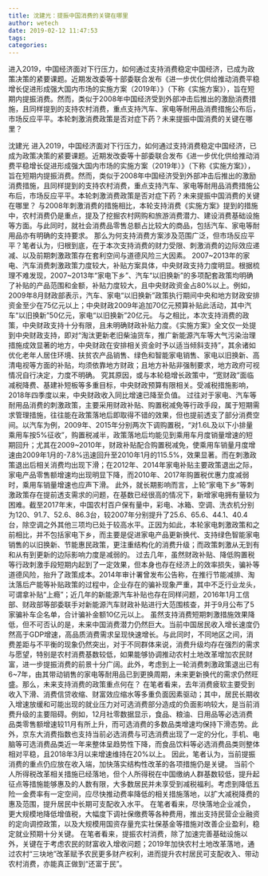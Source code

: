 ```yaml
---
title: 沈建光：提振中国消费的关键在哪里
author: wetech
date: 2019-02-12 11:47:53
tags: 
categories: 
---
```

进入2019，中国经济面对下行压力，如何通过支持消费稳定中国经济，已成为政策决策的紧要课题。近期发改委等十部委联合发布《进一步优化供给推动消费平稳增长促进形成强大国内市场的实施方案（2019年）》（下称《实施方案》），旨在短期内提振消费。然而，类似于2008年中国经济受到外部冲击后推出的激励消费措施，且同样提到的支持农村消费，重点支持汽车、家电等耐用品消费措施公布后，市场反应平平。本轮刺激消费政策是否对症下药？未来提振中国消费的关键在哪里？
<!-- more -->
沈建光
进入2019，中国经济面对下行压力，如何通过支持消费稳定中国经济，已成为政策决策的紧要课题。近期发改委等十部委联合发布《进一步优化供给推动消费平稳增长促进形成强大国内市场的实施方案（2019年）》（下称《实施方案》），旨在短期内提振消费。然而，类似于2008年中国经济受到外部冲击后推出的激励消费措施，且同样提到的支持农村消费，重点支持汽车、家电等耐用品消费措施公布后，市场反应平平。本轮刺激消费政策是否对症下药？未来提振中国消费的关键在哪里？
与2008年刺激消费的措施相比，本轮支持消费《实施方案》提到的措施中，农村消费仍是重点，提及了挖掘农村网购和旅游消费潜力、建设消费基础设施等方面。与此同时，就社会消费品零售总额占比较大的商品，包括汽车、家电等耐用品亦有明确的支持要求。
那么为何支持消费方案涉及范围广泛，但市场反应平平？笔者认为，归根到底，在于本次支持消费的财力受限、刺激消费的边际效应递减、以及前期刺激政策存在套利空间与道德风险三大因素。
2007~2013年的家电、汽车消费刺激政策力度较大，补贴方案具体，中央财政支持力度明显。根据梳理不难发现，2007~2013年“家电下乡”、汽车“以旧换新”的多项配套政策均明确了补贴的产品范围和金额，补贴力度较大，且中央财政资金占80%以上。例如，2009年8月财政部表示，汽车、家电“以旧换新”政策执行期间中央和地方财政安排资金至少在75亿元以上；中央财政2009年追加70亿元预算补贴此活动，其中汽车“以旧换新”50亿元，家电“以旧换新”20亿元。
与之相比，本次支持消费的政策，中央财政支持十分有限，且未明确财政补贴力度。《实施方案》全文仅一处提到中央财政支持，即对“淘汰更新老旧柴油货车，推广新能源汽车等大气污染治理措施成效显著的地方，中央财政在安排相关资金时予以适当倾斜支持”，其余诸如优化老年人居住环境、扶贫农产品销售、绿色和智能家电销售、家电以旧换新、高清电视等方面的补贴，均须依靠地方财政；且地方补贴非强制要求，地方政府可视情况自行决定，力度不明确。
究其原因，或与本轮稳增长政策中，“宽财政”面临减税降费、基建补短板等多重目标，中央财政预算有限相关。受减税措施影响，2018年四季度以来，中央财政收入同比增速已降至负值。
过往对于家电、汽车等耐用品消费的刺激政策，主要采用财政补贴、购置税减免等行政手段，属于短期需求管理措施，往往能在政策落地后即取得不错的效果，但也提前透支了部分消费空间。以汽车为例，2009年、2015年分别两次下调购置税，“对1.6L及以下小排量乘用车按5%征收”，购置税减半，政策落地后均能见到乘用车月度销量增速的短期回升；尤其在2009~2010年，财政补贴配合购置税减免，使乘用车销量月度增速由2009年1月的-7.8%迅速回升至2010年1月的115.5%，效果显著。而在刺激政策退出后相关消费均出现下滑；在2012年、2014年家电补贴主要政策退出之际，家电产品零售额增速均出现明显下降，而2010年、2017年购置税优惠力度减弱时，乘用车销量增速也应声下滑。
此外，就长期影响而言，上轮“家电下乡”等刺激政策存在提前透支需求的问题，在基数已经很高的情况下，新增家电拥有量较为困难。截至2017年末，中国农村百户保有量中，彩电、冰箱、空调、洗衣机分别为120、91.7、52.6、86.3台，较2007年分别提升了25.6、65.6、44.1、40.4台，除空调之外其他三项均已处于较高水平。正因为如此，本轮家电刺激政策和之前相比，并不包括家电下乡，而主要是促进家电产品更新换代、支持绿色智能家电销售的以旧换新、节能惠民政策，更注重结构化的消费升级；而政策刺激从无到有和从有到更新的边际影响力度是减弱的。
过去几年，虽然财政补贴、降低购置税等行政刺激手段短期内起到了一定效果，但本身也存在经济上的效率损失，骗补等道德风险，抬升了政策成本。2014年审计署曾发布公告称，在推行节能减排、淘汰落后产能等补贴政策的过程中，企业存在的骗补现象严重，其中不乏行业龙头，可谓拿补贴“上瘾”；近几年的新能源汽车补贴也存在同样问题，2016年1月工信部、财政部等部委联手对新能源汽车财政补贴进行大范围核查，并于9月公布了5家骗补车企名单，合计骗补金额10亿元以上。
虽然支持消费短期刺激措施效果降低，但不可否认的是，未来中国消费潜力仍然巨大。当前中国居民收入增长速度仍然高于GDP增速，高品质消费需求呈现快速增长。与此同时，不同地区之间，消费差距与不平衡的现象仍然突出，对于不同群体来说，消费升级均存在强烈的需求与愿望，特别是农村消费基数较低，如果能够协调推动农村土地改革增加农民财富，进一步提振消费的前景十分广阔。此外，考虑到上一轮消费刺激政策退出已有6~7年，由其带动销售的家电等耐用品已到更换周期，未来更新换代的需求仍然旺盛。那么，未来支持消费的政策重点何在？
在笔者看来，去年消费疲软主要受到收入下滑、消费信贷收缩、财富效应缩水等多重负面因素驱动；其中，居民长期收入增速放缓和可能出现的就业压力对可选消费部分造成的负面影响较大，是当前消费升级的主要阻碍。例如，12月社零数据显示，食品、粮油、日用品等必选消费品类零售额增速较11月有所上升，而可选消费的多数品类增速均保持下滑态势。此外，京东大消费指数也支持当前必选消费与可选消费出现了一定的分化，手机、电脑等可选消费品类近一年来整体呈趋势性下降，而食品饮料等必选消费品类则整体相对平稳，且2018年3月以来增速维持在20%以上。
因此，笔者认为，当前提振消费的重点仍应放在收入端，加快落实结构性改革的各项措施仍是关键。
当前个人所得税改革相关措施已经落地，但个人所得税在中国缴纳人群基数较低，提升起征点等措施能够惠及的人数有限，大多数居民并未享受到减税福利。考虑到降低五险一金费率有一定空间，应尽快推动费率降低的相关措施落地，以扩大减税降费的惠及范围，提升居民中长期可支配收入水平。
在笔者看来，尽快落地企业减负，更大规模地降低增值税，大幅度下调社保缴费等各种费用，推出支持民营企业融资的定向调控政策，以及大规模用国资存量充实社保基金等措施对改善企业盈利，稳定就业预期十分关键。
在笔者看来，提振农村消费，除了加速完善基础设施以外，关键在于考虑农民的财富收入增收问题；2019年加快农村土地改革落地，通过农村“三块地”改革赋予农民更多财产权利，进而提升农村居民可支配收入、带动农村消费，亦能真正做到“还富于民”。
 
 
